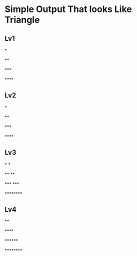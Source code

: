 <h1>Simple Output That looks Like Triangle</h1>
<h2>Lv1</h2>

<p>*</p>
<p>**</p>
<p>***</p>
<p>****</p>

<h2>Lv2</h2>

<p>    *</p>
<p>   **</p>
<p>  ***</p>
<p> ****</p>

<h2>Lv3</h2>
<p>
<p>*      *</p>
<p>**    **</p>
<p>***  ***</p>
<p>********</p>

<h2>Lv4</h2>

<p>   **   </p>
<p>  ****  </p>
<p> ****** </p>
<p>********</p>
